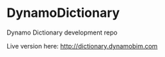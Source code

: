 # DynamoDictionary

Dynamo Dictionary development repo

Live version here: http://dictionary.dynamobim.com
